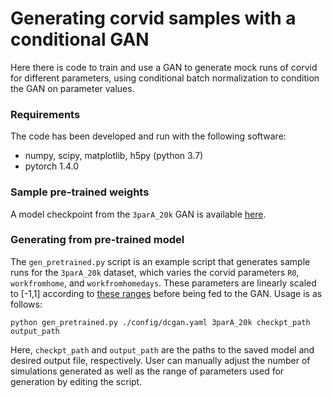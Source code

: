 # Generating corvid samples with a conditional GAN

Here there is code to train and use a GAN to generate mock runs of corvid for different parameters, using conditional batch normalization to condition the GAN on parameter values.

### Requirements
The code has been developed and run with the following software:
* numpy, scipy, matplotlib, h5py (python 3.7)
* pytorch 1.4.0

### Sample pre-trained weights
A model checkpoint from the `3parA_20k` GAN is available [here](https://portal.nersc.gov/project/m3623/pretrained/3parA_20k/).

### Generating from pre-trained model
The `gen_pretrained.py` script is an example script that generates sample runs for the `3parA_20k` dataset, which varies the corvid parameters `R0`, `workfromhome`, and `workfromhomedays`. These parameters are linearly scaled to [-1,1] according to [these ranges](https://github.com/exalearn/epiCorvid/blob/b36765e80f321860068f60dbe40f3af17b59c34f/corvid_march/HISTORY#L149) before being fed to the GAN. Usage is as follows:
```
python gen_pretrained.py ./config/dcgan.yaml 3parA_20k checkpt_path output_path
```
Here, `checkpt_path` and `output_path` are the paths to the saved model and desired output file, respectively. User can manually adjust the number of simulations generated as well as the range of parameters used for generation by editing the script.
